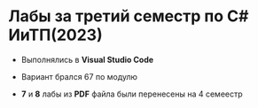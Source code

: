 # Лабы за третий семестр по C# ИиТП(2023)
  
-  Выполнялись в **Visual Studio Code** 
  
-  Вариант брался 67 по модулю

-  **7** и **8** лабы из **PDF** файла были перенесены на 4 семеестр  
